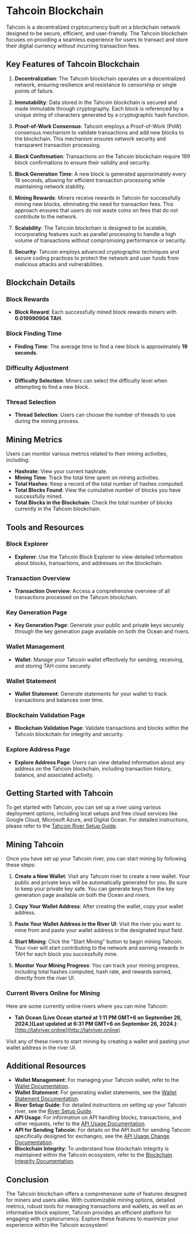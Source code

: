 # Tahcoin Blockchain

Tahcoin is a decentralized cryptocurrency built on a blockchain network designed to be secure, efficient, and user-friendly. The Tahcoin blockchain focuses on providing a seamless experience for users to transact and store their digital currency without incurring transaction fees.

## Key Features of Tahcoin Blockchain

1. **Decentralization**: The Tahcoin blockchain operates on a decentralized network, ensuring resilience and resistance to censorship or single points of failure.

2. **Immutability**: Data stored in the Tahcoin blockchain is secured and made immutable through cryptography. Each block is referenced by a unique string of characters generated by a cryptographic hash function.

3. **Proof-of-Work Consensus**: Tahcoin employs a Proof-of-Work (PoW) consensus mechanism to validate transactions and add new blocks to the blockchain. This mechanism ensures network security and transparent transaction processing.

4. **Block Confirmation**: Transactions on the Tahcoin blockchain require 199 block confirmations to ensure their validity and security.

5. **Block Generation Time**: A new block is generated approximately every 19 seconds, allowing for efficient transaction processing while maintaining network stability.

6. **Mining Rewards**: Miners receive rewards in Tahcoin for successfully mining new blocks, eliminating the need for transaction fees. This approach ensures that users do not waste coins on fees that do not contribute to the network.

7. **Scalability**: The Tahcoin blockchain is designed to be scalable, incorporating features such as parallel processing to handle a high volume of transactions without compromising performance or security.

8. **Security**: Tahcoin employs advanced cryptographic techniques and secure coding practices to protect the network and user funds from malicious attacks and vulnerabilities.

## Blockchain Details

### Block Rewards
- **Block Reward**: Each successfully mined block rewards miners with **0.019990904 TAH**.

### Block Finding Time
- **Finding Time**: The average time to find a new block is approximately **19 seconds**.

### Difficulty Adjustment
- **Difficulty Selection**: Miners can select the difficulty level when attempting to find a new block.

### Thread Selection
- **Thread Selection**: Users can choose the number of threads to use during the mining process.

## Mining Metrics

Users can monitor various metrics related to their mining activities, including:

- **Hashrate**: View your current hashrate.
- **Mining Time**: Track the total time spent on mining activities.
- **Total Hashes**: Keep a record of the total number of hashes computed.
- **Total Blocks Found**: View the cumulative number of blocks you have successfully mined.
- **Total Blocks in the Blockchain**: Check the total number of blocks currently in the Tahcoin blockchain.

## Tools and Resources

### Block Explorer
- **Explorer**: Use the Tahcoin Block Explorer to view detailed information about blocks, transactions, and addresses on the blockchain.

### Transaction Overview
- **Transaction Overview**: Access a comprehensive overview of all transactions processed on the Tahcoin blockchain.

### Key Generation Page
- **Key Generation Page**: Generate your public and private keys securely through the key generation page available on both the Ocean and rivers.

### Wallet Management
- **Wallet**: Manage your Tahcoin wallet effectively for sending, receiving, and storing TAH coins securely.

### Wallet Statement
- **Wallet Statement**: Generate statements for your wallet to track transactions and balances over time.

### Blockchain Validation Page
- **Blockchain Validation Page**: Validate transactions and blocks within the Tahcoin blockchain for integrity and security.

### Explore Address Page
- **Explore Address Page**: Users can view detailed information about any address on the Tahcoin blockchain, including transaction history, balance, and associated activity.

## Getting Started with Tahcoin

To get started with Tahcoin, you can set up a river using various deployment options, including local setups and free cloud services like Google Cloud, Microsoft Azure, and Digital Ocean. For detailed instructions, please refer to the [Tahcoin River Setup Guide](river_setup.md).

## Mining Tahcoin

Once you have set up your Tahcoin river, you can start mining by following these steps:

1. **Create a New Wallet**: Visit any Tahcoin river to create a new wallet. Your public and private keys will be automatically generated for you. Be sure to keep your private key safe. You can generate keys from the key generation page available on both the Ocean and rivers.
   
2. **Copy Your Wallet Address**: After creating the wallet, copy your wallet address.
   
3. **Paste Your Wallet Address in the River UI**: Visit the river you want to mine from and paste your wallet address in the designated input field.
   
4. **Start Mining**: Click the "Start Mining" button to begin mining Tahcoin. Your river will start contributing to the network and earning rewards in TAH for each block you successfully mine.
   
5. **Monitor Your Mining Progress**: You can track your mining progress, including total hashes computed, hash rate, and rewards earned, directly from the river UI.

### Current Rivers Online for Mining

Here are some currently online rivers where you can mine Tahcoin:

- **Tah Ocean (Live Ocean started at 1:11 PM GMT+6 on September 26, 2024.)(Last updated at 6:31 PM GMT+6 on September 26, 2024.)**: [http://tahriver.online](http://tahriver.online)

Visit any of these rivers to start mining by creating a wallet and pasting your wallet address in the river UI.

## Additional Resources

- **Wallet Management**: For managing your Tahcoin wallet, refer to the [Wallet Documentation](wallet.md).
- **Wallet Statement**: For generating wallet statements, see the [Wallet Statement Documentation](wallet_statement.md).
- **River Setup Guide**: For detailed instructions on setting up your Tahcoin river, see the [River Setup Guide](river_setup).
- **API Usage**: For information on API handling blocks, transactions, and other requests, refer to the [API Usage Documentation](api_usage.md).
- **API for Sending Tahcoin**: For details on the API built for sending Tahcoin specifically designed for exchanges, see the [API Usage Change Documentation](api_usage_change.md).
- **Blockchain Integrity**: To understand how blockchain integrity is maintained within the Tahcoin ecosystem, refer to the [Blockchain Integrity Documentation](blockchain_integrity.md).

## Conclusion

The Tahcoin blockchain offers a comprehensive suite of features designed for miners and users alike. With customizable mining options, detailed metrics, robust tools for managing transactions and wallets, as well as an informative block explorer, Tahcoin provides an efficient platform for engaging with cryptocurrency. Explore these features to maximize your experience within the Tahcoin ecosystem!